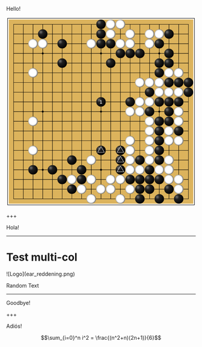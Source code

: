 Hello!

![Logo](ear_reddening.png)


+++

Hola!

---
# Test multi-col

<div class="slide-wrapper">
  <div class="left-image">
      ![Logo](ear_reddening.png)
  </div>
  <div class="right-text">
    <p>Random Text</p>
  </div>
</div>

---

Goodbye!

+++

Adiós!

$$\sum_{i=0}^n i^2 = \frac{(n^2+n)(2n+1)}{6}$$
